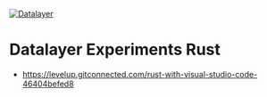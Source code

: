 [![Datalayer](https://raw.githubusercontent.com/datalayer/datalayer/main/res/logo/datalayer-25.svg?sanitize=true)](https://datalayer.io)

# Datalayer Experiments Rust

- https://levelup.gitconnected.com/rust-with-visual-studio-code-46404befed8
